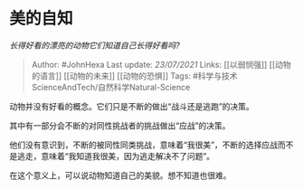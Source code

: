 # 美的自知
*长得好看的漂亮的动物它们知道自己长得好看吗?*

> Author: #JohnHexa
Last update: *23/07/2021* 
Links: [[以弱悯强]] [[动物的语言]] [[动物的未来]] [[动物的恐惧]] 
Tags: #科学与技术ScienceAndTech/自然科学Natural-Science 

 
动物并没有好看的概念。它们只是不断的做出“战斗还是逃跑”的决策。  
  
其中有一部分会不断的对同性挑战者的挑战做出“应战”的决策。  
  
他们没有意识到，不断的被同性同类挑战，意味着“我很美”，不断的选择应战而不是逃走，意味着“我知道我很美，因为逃走解决不了问题”。  
  
在这个意义上，可以说动物知道自己的美貌。想不知道也很难。

